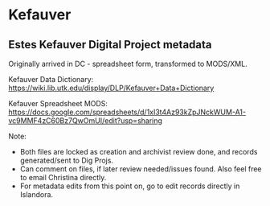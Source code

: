 # Kefauver
## Estes Kefauver Digital Project metadata

Originally arrived in DC - spreadsheet form, transformed to MODS/XML.

Kefauver Data Dictionary: https://wiki.lib.utk.edu/display/DLP/Kefauver+Data+Dictionary

Kefauver Spreadsheet MODS: https://docs.google.com/spreadsheets/d/1xI3t4Az93kZpJNckWUM-A1-vc9MMF4zC60Bz7QwOmUI/edit?usp=sharing

Note: 
- Both files are locked as creation and archivist review done, and records generated/sent to Dig Projs. 
- Can comment on files, if later review needed/issues found. Also feel free to email Christina directly.
- For metadata edits from this point on, go to edit records directly in Islandora.

